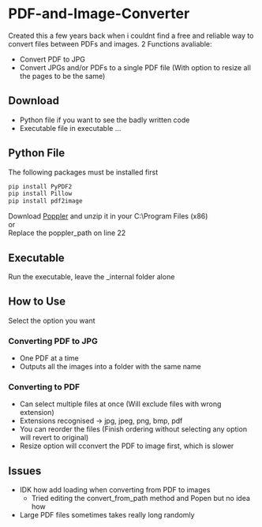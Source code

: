 # PDF-and-Image-Converter

Created this a few years back when i couldnt find a free and reliable way to convert files between PDFs and images.
2 Functions avaliable:
-  Convert PDF to JPG
-  Convert JPGs and/or PDFs to a single PDF file (With option to resize all the pages to be the same)


## Download
-  Python file if you want to see the badly written code
-  Executable file in executable …

## Python File
The following packages must be installed first

```bash
pip install PyPDF2
pip install Pillow
pip install pdf2image
```
Download [Poppler](https://poppler.freedesktop.org/) and unzip it in your C:\Program Files (x86)\
or\
Replace the poppler_path on line 22

## Executable
Run the executable, leave the _internal folder alone

## How to Use
Select the option you want
### Converting PDF to JPG
-  One PDF at a time
-  Outputs all the images into a folder with the same name

### Converting to PDF
-  Can select multiple files at once (Will exclude files with wrong extension)
-  Extensions recognised -> jpg, jpeg, png, bmp, pdf
-  You can reorder the files (Finish ordering without selecting any option will revert to original)
-  Resize option will cconvert the PDF to image first, which is slower

## Issues
- IDK how add loading when converting from PDF to images
  - Tried editing the convert_from_path method and Popen but no idea how
-  Large PDF files sometimes takes really long randomly



